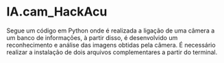 # IA.cam_HackAcu
Segue um código em Python onde é realizada a ligação de uma câmera a um banco de informações, à partir disso, é desenvolvido um reconhecimento e análise das imagens obtidas pela câmera. É necessário realizar a instalação de dois arquivos complementares a partir do terminal. 
